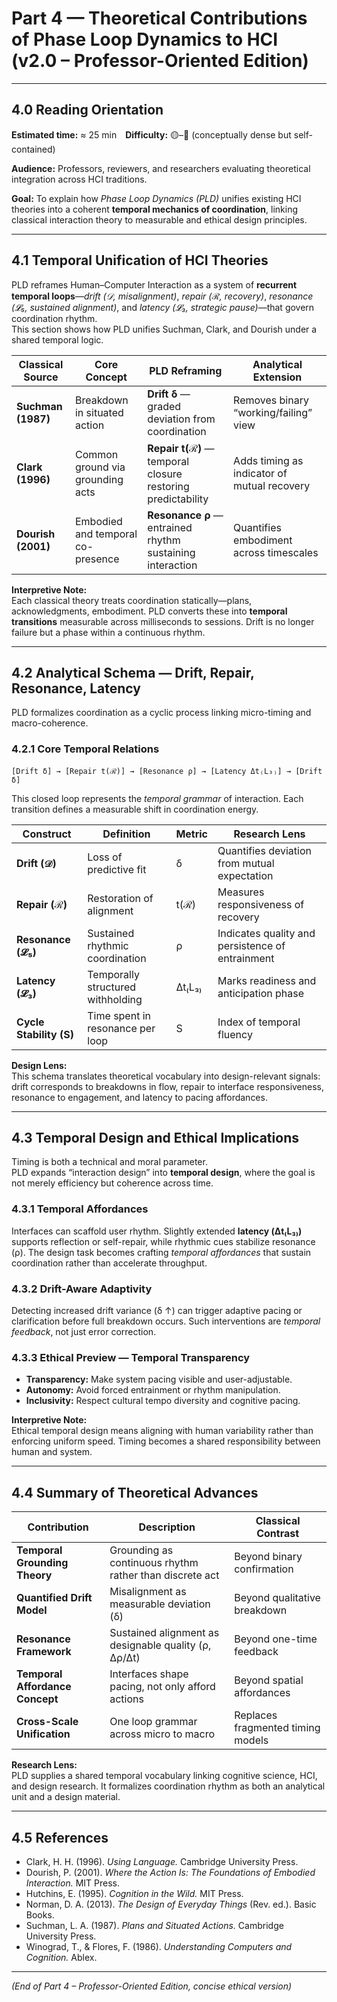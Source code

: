 # Part 4 — Theoretical Contributions of Phase Loop Dynamics to HCI (v2.0 – Professor-Oriented Edition)

---

## 4.0 Reading Orientation

**Estimated time:** ≈ 25 min **Difficulty:** 🟡–🔴 (conceptually dense but self-contained)  

**Audience:** Professors, reviewers, and researchers evaluating theoretical integration across HCI traditions.  

**Goal:** To explain how *Phase Loop Dynamics (PLD)* unifies existing HCI theories into a coherent **temporal mechanics of coordination**, linking classical interaction theory to measurable and ethical design principles.

---

## 4.1 Temporal Unification of HCI Theories

PLD reframes Human–Computer Interaction as a system of **recurrent temporal loops**—*drift (𝒟, misalignment)*, *repair (ℛ, recovery)*, *resonance (𝓛₅, sustained alignment)*, and *latency (𝓛₃, strategic pause)*—that govern coordination rhythm.  
This section shows how PLD unifies Suchman, Clark, and Dourish under a shared temporal logic.

| Classical Source | Core Concept | PLD Reframing | Analytical Extension |
|------------------|---------------|----------------|----------------------|
| **Suchman (1987)** | Breakdown in situated action | **Drift δ** — graded deviation from coordination | Removes binary “working/failing” view |
| **Clark (1996)** | Common ground via grounding acts | **Repair t(ℛ)** — temporal closure restoring predictability | Adds timing as indicator of mutual recovery |
| **Dourish (2001)** | Embodied and temporal co-presence | **Resonance ρ** — entrained rhythm sustaining interaction | Quantifies embodiment across timescales |

**Interpretive Note:**  
Each classical theory treats coordination statically—plans, acknowledgments, embodiment. PLD converts these into **temporal transitions** measurable across milliseconds to sessions. Drift is no longer failure but a phase within a continuous rhythm.

---

## 4.2 Analytical Schema — Drift, Repair, Resonance, Latency

PLD formalizes coordination as a cyclic process linking micro-timing and macro-coherence.

### 4.2.1 Core Temporal Relations

```text
[Drift δ] → [Repair t(ℛ)] → [Resonance ρ] → [Latency Δt₍L₃₎] → [Drift δ]
```

This closed loop represents the *temporal grammar* of interaction. Each transition defines a measurable shift in coordination energy.

| Construct | Definition | Metric | Research Lens |
|------------|-------------|---------|----------------|
| **Drift (𝒟)** | Loss of predictive fit | δ | Quantifies deviation from mutual expectation |
| **Repair (ℛ)** | Restoration of alignment | t(ℛ) | Measures responsiveness of recovery |
| **Resonance (𝓛₅)** | Sustained rhythmic coordination | ρ | Indicates quality and persistence of entrainment |
| **Latency (𝓛₃)** | Temporally structured withholding | Δt₍L₃₎ | Marks readiness and anticipation phase |
| **Cycle Stability (S)** | Time spent in resonance per loop | S | Index of temporal fluency |

**Design Lens:**  
This schema translates theoretical vocabulary into design-relevant signals: drift corresponds to breakdowns in flow, repair to interface responsiveness, resonance to engagement, and latency to pacing affordances.

---

## 4.3 Temporal Design and Ethical Implications

Timing is both a technical and moral parameter.  
PLD expands “interaction design” into **temporal design**, where the goal is not merely efficiency but coherence across time.

### 4.3.1 Temporal Affordances
Interfaces can scaffold user rhythm. Slightly extended **latency (Δt₍L₃₎)** supports reflection or self-repair, while rhythmic cues stabilize resonance (ρ). The design task becomes crafting *temporal affordances* that sustain coordination rather than accelerate throughput.

### 4.3.2 Drift-Aware Adaptivity
Detecting increased drift variance (δ ↑) can trigger adaptive pacing or clarification before full breakdown occurs. Such interventions are *temporal feedback*, not just error correction.

### 4.3.3 Ethical Preview — Temporal Transparency
- **Transparency:** Make system pacing visible and user-adjustable.  
- **Autonomy:** Avoid forced entrainment or rhythm manipulation.  
- **Inclusivity:** Respect cultural tempo diversity and cognitive pacing.

**Interpretive Note:**  
Ethical temporal design means aligning with human variability rather than enforcing uniform speed. Timing becomes a shared responsibility between human and system.

---

## 4.4 Summary of Theoretical Advances

| Contribution | Description | Classical Contrast |
|---------------|-------------|--------------------|
| **Temporal Grounding Theory** | Grounding as continuous rhythm rather than discrete act | Beyond binary confirmation |
| **Quantified Drift Model** | Misalignment as measurable deviation (δ) | Beyond qualitative breakdown |
| **Resonance Framework** | Sustained alignment as designable quality (ρ, Δρ/Δt) | Beyond one-time feedback |
| **Temporal Affordance Concept** | Interfaces shape pacing, not only afford actions | Beyond spatial affordances |
| **Cross-Scale Unification** | One loop grammar across micro to macro | Replaces fragmented timing models |

**Research Lens:**  
PLD supplies a shared temporal vocabulary linking cognitive science, HCI, and design research. It formalizes coordination rhythm as both an analytical unit and a design material.

---

## 4.5 References

- Clark, H. H. (1996). *Using Language.* Cambridge University Press.  
- Dourish, P. (2001). *Where the Action Is: The Foundations of Embodied Interaction.* MIT Press.  
- Hutchins, E. (1995). *Cognition in the Wild.* MIT Press.  
- Norman, D. A. (2013). *The Design of Everyday Things* (Rev. ed.). Basic Books.  
- Suchman, L. A. (1987). *Plans and Situated Actions.* Cambridge University Press.  
- Winograd, T., & Flores, F. (1986). *Understanding Computers and Cognition.* Ablex.

---

*(End of Part 4 – Professor-Oriented Edition, concise ethical version)*
